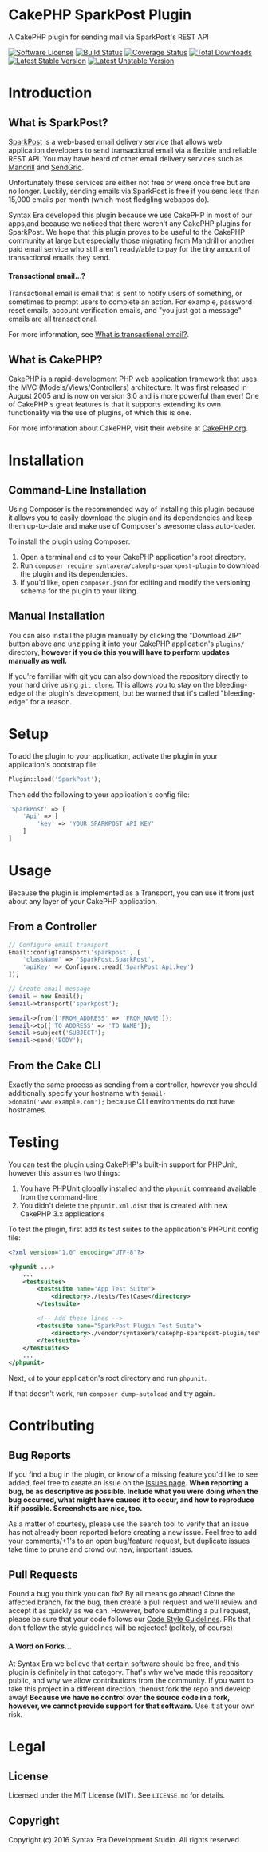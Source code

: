 # CakePHP SparkPost Plugin
A CakePHP plugin for sending mail via SparkPost's REST API

[![Software License](https://img.shields.io/badge/license-MIT-brightgreen.svg)](LICENSE.md)
[![Build Status](https://api.travis-ci.org/syntaxera/cakephp-sparkpost-plugin.png)](https://travis-ci.org/syntaxera/cakephp-sparkpost-plugin)
[![Coverage Status](https://coveralls.io/repos/github/syntaxera/cakephp-sparkpost-plugin/badge.svg?branch=master)](https://coveralls.io/github/syntaxera/cakephp-sparkpost-plugin)
[![Total Downloads](https://img.shields.io/packagist/dt/syntaxera/cakephp-sparkpost-plugin.svg)](https://packagist.org/packages/syntaxera/cakephp-sparkpost-plugin)
[![Latest Stable Version](https://img.shields.io/packagist/v/syntaxera/cakephp-sparkpost-plugin.svg?label=stable)](https://packagist.org/packages/syntaxera/cakephp-sparkpost-plugin)
[![Latest Unstable Version](https://img.shields.io/packagist/vpre/syntaxera/cakephp-sparkpost-plugin.svg?label=unstable)](https://packagist.org/packages/syntaxera/cakephp-sparkpost-plugin)

# Introduction
## What is SparkPost?
[SparkPost](https://www.sparkpost.com) is a web-based email delivery service that allows web application developers to
send transactional email via a flexible and reliable REST API. You may have heard of other email delivery services such
as [Mandrill](https://mandrillapp.com) and [SendGrid](https://sendgrid.com).

Unfortunately these services are either not free or were once free but are no longer. Luckily, sending emails via
SparkPost is free if you send less than 15,000 emails per month (which most fledgling webapps do).

Syntax Era developed this plugin because we use CakePHP in most of our apps,and because we noticed that there weren't
any CakePHP plugins for SparkPost. We hope that this plugin proves to be useful to the CakePHP community at large but
especially those migrating from Mandrill or another paid email service who still aren't ready/able to pay for the tiny
amount of transactional emails they send.

#### Transactional email...?
Transactional email is email that is sent to notify users of something, or sometimes to prompt users to complete an
action. For example, password reset emails, account verification emails, and "you just got a message" emails are
all transactional.

For more information, see [What is transactional email?](https://blog.mailchimp.com/what-is-transactional-email).

## What is CakePHP?
CakePHP is a rapid-development PHP web application framework that uses the MVC (Models/Views/Controllers) architecture.
It was first released in August 2005 and is now on version 3.0 and is more powerful than ever! One of CakePHP's great
features is that it supports extending its own functionality via the use of plugins, of which this is one.

For more information about CakePHP, visit their website at [CakePHP.org](http://cakephp.org).

# Installation
## Command-Line Installation
Using Composer is the recommended way of installing this plugin because it allows you to easily download the plugin and
its dependencies and keep them up-to-date and make use of Composer's awesome class auto-loader.

To install the plugin using Composer:

1. Open a terminal and `cd` to your CakePHP application's root directory.
2. Run `composer require syntaxera/cakephp-sparkpost-plugin` to download the plugin and its dependencies.
3. If you'd like, open `composer.json` for editing and modify the versioning schema for the plugin to your liking.

## Manual Installation
You can also install the plugin manually by clicking the "Download ZIP" button above and unzipping it into your CakePHP
application's `plugins/` directory, **however if you do this you will have to perform updates manually as well.**

If you're familiar with git you can also download the repository directly to your hard drive using `git clone`. This
allows you to stay on the bleeding-edge of the plugin's development, but be warned that it's called "bleeding-edge" for
a reason.

# Setup
To add the plugin to your application, activate the plugin in your application's bootstrap file:

```php
Plugin::load('SparkPost');
```

Then add the following to your application's config file:

```php
'SparkPost' => [
    'Api' => [
        'key' => 'YOUR_SPARKPOST_API_KEY'
    ]
]
```

# Usage
Because the plugin is implemented as a Transport, you can use it from just about any layer of your CakePHP application.

## From a Controller

```php
// Configure email transport
Email::configTransport('sparkpost', [
    'className' => 'SparkPost.SparkPost',
    'apiKey' => Configure::read('SparkPost.Api.key')
]);

// Create email message
$email = new Email();
$email->transport('sparkpost');

$email->from(['FROM_ADDRESS' => 'FROM_NAME']);
$email->to(['TO_ADDRESS' => 'TO_NAME']);
$email->subject('SUBJECT');
$email->send('BODY');
```

## From the Cake CLI
Exactly the same process as sending from a controller, however you should additionally specify your hostname with
`$email->domain('www.example.com');` because CLI environments do not have hostnames.

# Testing
You can test the plugin using CakePHP's built-in support for PHPUnit, however this assumes two things:

 1. You have PHPUnit globally installed and the `phpunit` command available from the command-line
 2. You didn't delete the `phpunit.xml.dist` that is created with new CakePHP 3.x applications

To test the plugin, first add its test suites to the application's PHPUnit config file:

```xml
<?xml version="1.0" encoding="UTF-8"?>

<phpunit ...>
    ...
    <testsuites>
        <testsuite name="App Test Suite">
            <directory>./tests/TestCase</directory>
        </testsuite>

        <!-- Add these lines -->
        <testsuite name="SparkPost Plugin Test Suite">
            <directory>./vendor/syntaxera/cakephp-sparkpost-plugin/tests/TestCase</directory>
        </testsuite>
    </testsuites>
    ...
</phpunit>
```

Next, `cd` to your application's root directory and run `phpunit`.

If that doesn't work, run `composer dump-autoload` and try again.

# Contributing
## Bug Reports
If you find a bug in the plugin, or know of a missing feature you'd like to see added, feel free to create an issue on
the [Issues page](https://github.com/syntaxera/cakephp-sparkpost-plugin/issues). **When reporting a bug, be as
descriptive as possible. Include what you were doing when the bug occurred, what might have caused it to occur, and how
to reproduce it if possible. Screenshots are nice, too.**

As a matter of courtesy, please use the search tool to verify that an issue has not already been reported before
creating a new issue. Feel free to add your comments/+1's to an open bug/feature request, but duplicate issues take time
to prune and crowd out new, important issues.

## Pull Requests
Found a bug you think you can fix? By all means go ahead! Clone the affected branch, fix the bug, then create a pull
request and we'll review and accept it as quickly as we can. However, before submitting a pull request, please be sure
that your code follows our [Code Style Guidelines](http://syntaxera.io/pages/codestyle). PRs that don't follow the
style guidelines will be rejected! (politely, of course)

#### A Word on Forks...
At Syntax Era we believe that certain software should be free, and this plugin is definitely in that category. That's
why we've made this repository public, and why we allow contributions from the community. If you want to take this
project in a different direction, thenust fork the repo and develop away! **Because we have no control over the source
code in a fork, however, we cannot provide support for that software.** Use it at your own risk.

# Legal
## License
Licensed under the MIT License (MIT). See `LICENSE.md` for details.

## Copyright
Copyright (c) 2016 Syntax Era Development Studio. All rights reserved.
